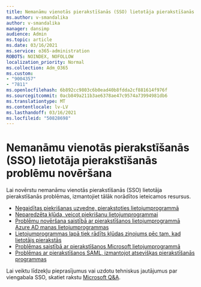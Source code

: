 ```yaml
---
title: Nemanāmu vienotās pierakstīšanās (SSO) lietotāja pierakstīšanās problēmu novēršana
ms.author: v-smandalika
author: v-smandalika
manager: dansimp
audience: Admin
ms.topic: article
ms.date: 03/16/2021
ms.service: o365-administration
ROBOTS: NOINDEX, NOFOLLOW
localization_priority: Normal
ms.collection: Adm_O365
ms.custom:
- "9004357"
- "7811"
ms.openlocfilehash: 6b892cc9803c6b0ead40b8fdda2cf881614f976f
ms.sourcegitcommit: 0acb849a211b3ae6378ae47c9574a73994981db6
ms.translationtype: MT
ms.contentlocale: lv-LV
ms.lasthandoff: 03/16/2021
ms.locfileid: "50828698"
---
```

# <a name="troubleshoot-seamless-single-sign-on-sso-user-sign-in-issues"></a>Nemanāmu vienotās pierakstīšanās (SSO) lietotāja pierakstīšanās problēmu novēršana

Lai novērstu nemanāmu vienotās pierakstīšanās (SSO) lietotāja pierakstīšanās problēmas, izmantojiet tālāk norādītos ieteicamos resursus.

- [Negaidītas piekrišanas uzvedne, pierakstoties lietojumprogrammā](https://docs.microsoft.com/azure/active-directory/manage-apps/application-sign-in-unexpected-user-consent-prompt) 
- [Neparedzēta kļūda, veicot piekrišanu lietojumprogrammai](https://docs.microsoft.com/azure/active-directory/manage-apps/application-sign-in-unexpected-user-consent-error) 
- [Problēmu novēršana saistībā ar pierakstīšanos lietojumprogrammā Azure AD manas lietojumprogrammas](https://docs.microsoft.com/azure/active-directory/manage-apps/application-sign-in-other-problem-access-panel) 
- [Lietojumprogrammas lapā tiek rādīts kļūdas ziņojums pēc tam, kad lietotājs pierakstās](https://docs.microsoft.com/azure/active-directory/manage-apps/application-sign-in-problem-application-error)
- [Problēmas saistībā ar pierakstīšanos Microsoft lietojumprogrammā](https://docs.microsoft.com/azure/active-directory/manage-apps/application-sign-in-problem-first-party-microsoft) 
- [Problēmas ar pierakstīšanos SAML, izmantojot atsevišķas pierakstīšanās programmas](https://docs.microsoft.com/azure/active-directory/manage-apps/application-sign-in-problem-federated-sso-gallery)

Lai veiktu līdzekļu pieprasījumus vai uzdotu tehniskus jautājumus par viengabala SSO, skatiet rakstu [Microsoft Q&A](https://docs.microsoft.com/answers/topics/azure-ad-single-sign-on.html).

